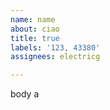 ```yaml
---         
name: name
about: ciao
title: true
labels: '123, 43380'
assignees: electricg

---         
```


body a
